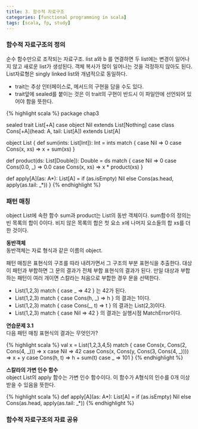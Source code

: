 ```yaml
---
title: 3. 함수적 자료구조
categories: [functional programming in scala]
tags: [scala, fp, study]
---
```


### 함수적 자료구조의 정의

순수 함수만으로 조작되는 자료구조.
list a와 b 를 연결하면 두 list에는 변경이 일어나지 않고 새로운 list가 생성된다.
객체 복사가 많이 일어나는 것을 걱정하지 않아도 된다.
List자료형은 singly linked list와 개념적으로 동일하다.

- trait는 추상 인터페이스로, 메서드의 구현을 담을 수도 있다.
- trait앞에 sealed를 붙이는 것은 이 trait의 구현이 반드시 이 파일안에 선언되어 있어야 함을 뜻한다.

{% highlight scala %}
package chap3

sealed trait List[+A]
case object Nil extends List[Nothing]
case class Cons[+A](head: A, tail: List[A]) extends List[A]

object List {
def sum(ints: List[Int]): Int = ints match {
case Nil => 0
case Cons(x, xs) => x + sum(xs)
}

def product(ds: List[Double]): Double = ds match {
case Nil => 0
case Cons(0.0, \_) => 0.0
case Cons(x, xs) => x \* product(xs)
}

def apply[A](as: A*): List[A] =
if (as.isEmpty) Nil
else Cons(as.head, apply(as.tail: \_*))
}
{% endhighlight %}

### 패턴 매칭

object List에 속한 함수 sum과 product는 List의 동반 객체이다.
sum함수의 정의는 빈 목록의 합이 0이다. 비지 않은 목록의 합은 첫 요소 x에 나머지 요소들의 합 xs를 더한 것이다.

<div class="message">
<strong>동반객체</strong><br/>
동반객체는 자료 형식과 같은 이름의 object.
</div>

패턴 매칭은 표현식의 구조를 따라 내려가면서 그 구조의 부분 표현식을 추출한다.
대상이 패턴과 부합하면 그 문의 결과가 전체 부합 표현식의 결과가 된다. 만일 대상과 부합하는 패턴이 여러 개이면 스칼라는 처음으로 부합한 경우 문을 선택한다.

- List(1,2,3) match { case \_ => 42 } 는 42가 된다.
- List(1,2,3) match { case Cons(h, \_) => h } 의 결과는 1이다.
- List(1,2,3) match { case Cons(\_, t) => t } 의 결과는 List(2,3)이다.
- List(1,2,3) match { case Nil => 42 } 의 결과는 실행시점 MatchError이다.

<div class="message">
<strong>연습문제 3.1</strong><br/>
다음 패턴 매칭 표현식의 결과는 무엇인가?

{% highlight scala %}
val x = List(1,2,3,4,5) match {
case Cons(x, Cons(2, Cons(4, _))) => x
case Nil => 42
case Cons(x, Cons(y, Cons(3, Cons(4, _)))) => x + y
case Cons(h, t) => h + sum(t)
case \_ => 101
}
{% endhighlight %}

</div>
<script src="https://gist.github.com/camon85/8b8e553703879a4915eb9e9c9baa182a.js"></script>

<div class="message">
<strong>스칼라의 가변 인수 함수</strong><br/>
object List의 apply 함수는 가변 인수 함수이다. 이 함수가 A형식의 인수를 0개 이상 받을 수 있음을 뜻한다.

{% highlight scala %}
def apply[A](as: A*): List[A] =
if (as.isEmpty) Nil
else Cons(as.head, apply(as.tail: \_*))
{% endhighlight %}

</div>

### 함수적 자료구조의 자료 공유
